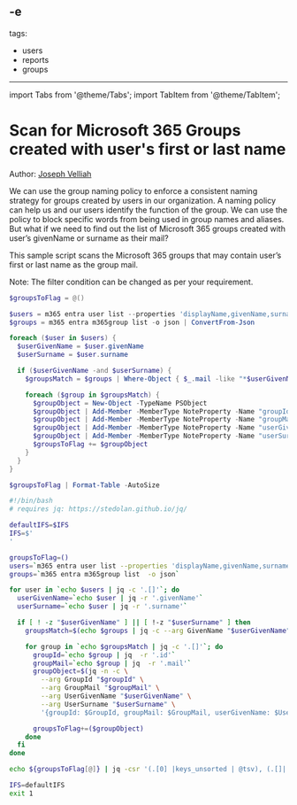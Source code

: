 -e <!-- DISCLAIMER: All secrets, passwords, and sensitive values in this document are examples only and not real credentials. -->
---
tags:  
  - users
  - reports
  - groups
---

import Tabs from '@theme/Tabs';
import TabItem from '@theme/TabItem';

# Scan for Microsoft 365 Groups created with user's first or last name

Author: [Joseph Velliah](https://sprider.blog/EXAMPLE_SECRET_VALUE_PLACEHOLDER)

We can use the group naming policy to enforce a consistent naming strategy for groups created by users in our organization. A naming policy can help us and our users identify the function of the group. We can use the policy to block specific words from being used in group names and aliases. But what if we need to find out the list of Microsoft 365 groups created with user’s givenName or surname as their mail?

This sample script scans the Microsoft 365 groups that may contain user’s first or last name as the group mail.

Note: The filter condition can be changed as per your requirement.

<Tabs>
  <TabItem value="PowerShell">

  ```powershell
  $groupsToFlag = @()

  $users = m365 entra user list --properties 'displayName,givenName,surname' -o json | ConvertFrom-Json
  $groups = m365 entra m365group list -o json | ConvertFrom-Json

  foreach ($user in $users) {
    $userGivenName = $user.givenName
    $userSurname = $user.surname

    if ($userGivenName -and $userSurname) {
      $groupsMatch = $groups | Where-Object { $_.mail -like "*$userGivenName*" -or $_.mail -like "*$userSurname*" }

      foreach ($group in $groupsMatch) {
        $groupObject = New-Object -TypeName PSObject
        $groupObject | Add-Member -MemberType NoteProperty -Name "groupId" -Value $group.id
        $groupObject | Add-Member -MemberType NoteProperty -Name "groupMail" -Value $group.mail
        $groupObject | Add-Member -MemberType NoteProperty -Name "userGivenName" -Value $userGivenName
        $groupObject | Add-Member -MemberType NoteProperty -Name "userSurname" -Value $userSurname
        $groupsToFlag += $groupObject
      }
    }
  }

  $groupsToFlag | Format-Table -AutoSize
  ```

  </TabItem>
  <TabItem value="Bash">

  ```bash
  #!/bin/bash
  # requires jq: https://stedolan.github.io/jq/

  defaultIFS=$IFS
  IFS=$'
'

  groupsToFlag=()
  users=`m365 entra user list --properties 'displayName,givenName,surname' -o json`
  groups=`m365 entra m365group list  -o json`

  for user in `echo $users | jq -c '.[]'`; do
    userGivenName=`echo $user | jq -r '.givenName'`
    userSurname=`echo $user | jq -r '.surname'`

    if [ ! -z "$userGivenName" ] || [ !-z "$userSurname" ] then
      groupsMatch=$(echo $groups | jq -c --arg GivenName "$userGivenName" --arg Surname "$userSurname" 'map(select((.mail|ascii_downcase|contains($GivenName|ascii_downcase)) or (.mail|ascii_downcase|contains($Surname|ascii_downcase))))')

      for group in `echo $groupsMatch | jq -c '.[]'`; do 
        groupId=`echo $group | jq  -r '.id'`
        groupMail=`echo $group | jq  -r '.mail'`
        groupObject=$(jq -n -c \
          --arg GroupId "$groupId" \
          --arg GroupMail "$groupMail" \
          --arg UserGivenName "$userGivenName" \
          --arg UserSurname "$userSurname" \
          '{groupId: $GroupId, groupMail: $GroupMail, userGivenName: $UserGivenName, userSurname: $UserSurname}')

        groupsToFlag+=($groupObject)
      done
    fi
  done

  echo ${groupsToFlag[@]} | jq -csr '(.[0] |keys_unsorted | @tsv), (.[]|.|map(.) |@tsv)' | column -s$'	' -t

  IFS=defaultIFS
  exit 1
  ```

  </TabItem>
</Tabs>

